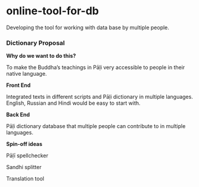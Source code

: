 # online-tool-for-db
Developing the tool for working with data base by multiple people.
### Dictionary Proposal
**Why do we want to do this?**

To make the Buddha’s teachings in Pāḷi very accessible to people in their native language. 

**Front End**

Integrated texts in different scripts and Pāḷi dictionary in multiple languages. English, Russian and Hindi would be easy to start with. 

**Back End**

Pāḷi dictionary database that multiple people can contribute to in multiple languages. 

**Spin-off ideas**

Pāḷī spellchecker

Sandhi splitter

Translation tool
